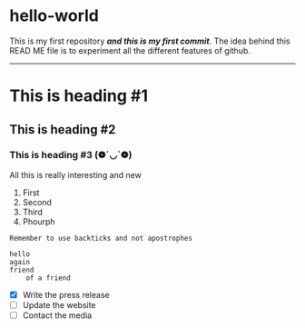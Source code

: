 # hello-world
This is my first repository
***and this is my first commit***.
The idea behind this READ ME file is to experiment all the different features of github.

___

# This is heading #1
## This is heading #2
### This is heading #3 (❁´◡`❁)

All this is really interesting
and new

1. First
2. Second
3. Third
4. Phourph

`Remember to use backticks and not apostrophes`

	hello
	again
	friend
		of a friend

- [x] Write the press release
- [ ] Update the website
- [ ] Contact the media
